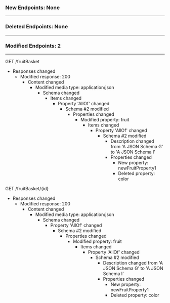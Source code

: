 ### New Endpoints: None
-----------------------

### Deleted Endpoints: None
---------------------------

### Modified Endpoints: 2
-------------------------
GET /fruitBasket
- Responses changed
  - Modified response: 200
    - Content changed
      - Modified media type: application/json
        - Schema changed
          - Items changed
            - Property 'AllOf' changed
              - Schema #2 modified
                - Properties changed
                  - Modified property: fruit
                    - Items changed
                      - Property 'AllOf' changed
                        - Schema #2 modified
                          - Description changed from 'A JSON Schema G' to 'A JSON Schema I'
                          - Properties changed
                            - New property: newFruitProperty1
                            - Deleted property: color

GET /fruitBasket/{id}
- Responses changed
  - Modified response: 200
    - Content changed
      - Modified media type: application/json
        - Schema changed
          - Property 'AllOf' changed
            - Schema #2 modified
              - Properties changed
                - Modified property: fruit
                  - Items changed
                    - Property 'AllOf' changed
                      - Schema #2 modified
                        - Description changed from 'A JSON Schema G' to 'A JSON Schema I'
                        - Properties changed
                          - New property: newFruitProperty1
                          - Deleted property: color

